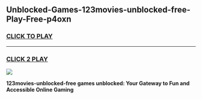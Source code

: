 
## Unblocked-Games-123movies-unblocked-free-Play-Free-p4oxn
<h3>
<a href="https://premium76.site?title=123movies-unblocked-free&ref=12A">CLICK TO PLAY</a></h3>
<hr>

<h3>
<a href="https://premium76.site?title=123movies-unblocked-free&ref=12A">CLICK 2 PLAY</a>
  
</h3>

<a href="https://premium76.site?title=123movies-unblocked-free&ref=12A"><img src="https://clearcache.store/games.png"></a>


**123movies-unblocked-free games unblocked: Your Gateway to Fun and Accessible Online Gaming**
